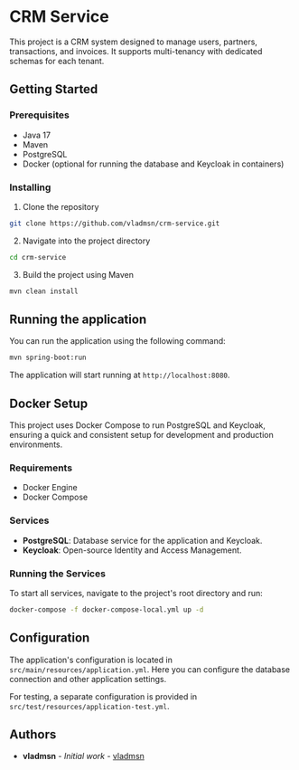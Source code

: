 # CRM Service

This project is a CRM system designed to manage users, partners, transactions, and invoices. It supports multi-tenancy with dedicated schemas for each tenant.

## Getting Started

### Prerequisites

- Java 17
- Maven
- PostgreSQL
- Docker (optional for running the database and Keycloak in containers)

### Installing

1. Clone the repository
```bash
git clone https://github.com/vladmsn/crm-service.git
```

2. Navigate into the project directory
```bash
cd crm-service
```

3. Build the project using Maven
```bash
mvn clean install
```

## Running the application

You can run the application using the following command:

```bash
mvn spring-boot:run
```

The application will start running at `http://localhost:8080`.

## Docker Setup

This project uses Docker Compose to run PostgreSQL and Keycloak, ensuring a quick and consistent setup for development and production environments.

### Requirements

- Docker Engine
- Docker Compose

### Services

- **PostgreSQL**: Database service for the application and Keycloak.
- **Keycloak**: Open-source Identity and Access Management.

### Running the Services

To start all services, navigate to the project's root directory and run:

```bash
docker-compose -f docker-compose-local.yml up -d
```

## Configuration

The application's configuration is located in `src/main/resources/application.yml`. Here you can configure the database connection and other application settings.

For testing, a separate configuration is provided in `src/test/resources/application-test.yml`.


## Authors

- **vladmsn** - *Initial work* - [vladmsn](https://github.com/vladmsn)

